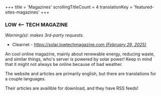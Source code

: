 +++
title               = 'Magazines'
scrollingTitleCount = 4
translationKey      = 'featured-sites-magazines'
+++

### LOW <-- TECH MAGAZINE

*Warning(s): makes 3rd-party requests.*

- Clearnet - [https://solar.lowtechmagazine.com *(February 26, 2025)*](https://solar.lowtechmagazine.com)

An cool online magazine, mainly about renewable energy, reducing waste, and
similar things, who's server is powered by solar power!  Keep in mind that it
might not always be online because of bad weather.

The website and articles are primarily english, but there are translations for a
couple languages.

Their articles are availible for download, and they have RSS feeds!
